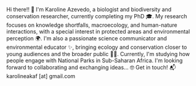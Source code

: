 Hi there!! 🌿 I'm Karoline Azevedo, a biologist and biodiversity and conservation researcher, currently completing my PhD 🎓.
My research focuses on knowledge shortfalls, macroecology, and human-nature interactions, with a special interest in protected areas and environmental perception 🌍.
I'm also a passionate science communicator and environmental educator ✨, bringing ecology and conservation closer to young audiences and the broader public 📢🌱. Currently, I'm studying how people engage with National Parks in Sub-Saharan Africa. I'm looking forward to collaborating and exchanging ideas... 🤓 Get in touch! 📬 karolineakaf [at] gmail.com

<!--


-->
